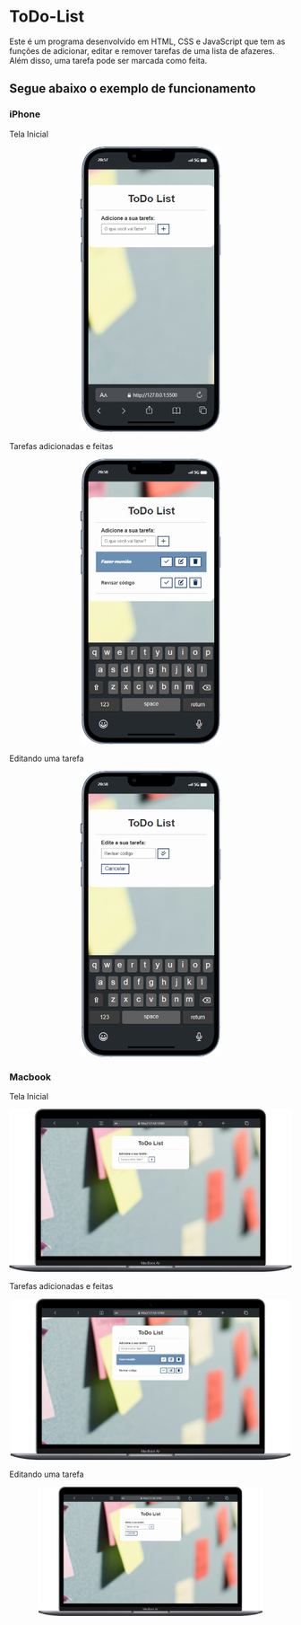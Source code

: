 # ToDo-List
Este é um programa desenvolvido em HTML, CSS e JavaScript que tem as funções de adicionar, editar e remover tarefas de uma lista de afazeres.
Além disso, uma tarefa pode ser marcada como feita.

## Segue abaixo o exemplo de funcionamento
### iPhone
Tela Inicial
<p align = "center">
  <img width="250" src = "ToDoProgram/to_readme/iPhone-tela inicial.png">
</p>

Tarefas adicionadas e feitas
<p align = "center">
  <img width="250" src = "ToDoProgram/to_readme/iPhone-add task.png">
</p>

Editando uma tarefa
<p align = "center">
  <img width="250" src = "ToDoProgram/to_readme/iPhone-edit task.png">
</p>

### Macbook
Tela Inicial
<p align = "center">
  <img width="600" src = "ToDoProgram/to_readme/Macbook-tela inicial.png">
</p>

Tarefas adicionadas e feitas
<p align = "center">
  <img width="500" src = "ToDoProgram/to_readme/Macbook-add task.png">
</p>

Editando uma tarefa
<p align = "center">
  <img width="400" src = "ToDoProgram/to_readme/Macbook-edit task.png">
</p>


